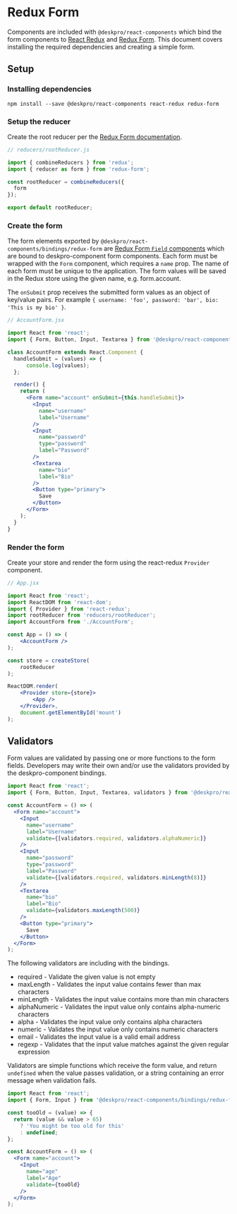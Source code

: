 Redux Form
==========
Components are included with `@deskpro/react-components` which bind the form components to [React Redux](https://github.com/reactjs/react-redux) and [Redux Form](https://github.com/erikras/redux-form/). This document covers installing the required dependencies and creating a simple form.

## Setup

### Installing dependencies

`npm install --save @deskpro/react-components react-redux redux-form`

### Setup the reducer

Create the root reducer per the [Redux Form documentation](https://redux-form.com/7.0.4/docs/gettingstarted.md/#step-1-of-4-form-reducer).

```js
// reducers/rootReducer.js

import { combineReducers } from 'redux';
import { reducer as form } from 'redux-form';

const rootReducer = combineReducers({
  form
});

export default rootReducer;
```

### Create the form

The form elements exported by `@deskpro/react-components/bindings/redux-form` are [Redux Form `Field` components](https://redux-form.com/7.0.4/docs/api/field.md/) which are bound to deskpro-component form components. Each form must be wrapped with the `Form` component, which requires a `name` prop. The name of each form must be unique to the application. The form values will be saved in the Redux store using the given name, e.g. form.account.

The `onSubmit` prop receives the submitted form values as an object of key/value pairs. For example `{ username: 'foo', password: 'bar', bio: 'This is my bio' }`.

```jsx
// AccountForm.jsx

import React from 'react';
import { Form, Button, Input, Textarea } from '@deskpro/react-components/bindings/redux-form';

class AccountForm extends React.Component {
  handleSubmit = (values) => {
      console.log(values);
  };

  render() {
    return (
      <Form name="account" onSubmit={this.handleSubmit}>
        <Input 
          name="username"
          label="Username"
        />
        <Input 
          name="password"
          type="password"
          label="Password"
        />
        <Textarea
          name="bio"
          label="Bio"
        />
        <Button type="primary">
          Save
        </Button>
      </Form>
    );
  }
}
```

### Render the form

Create your store and render the form using the react-redux `Provider` component.

```jsx
// App.jsx

import React from 'react';
import ReactDOM from 'react-dom';
import { Provider } from 'react-redux';
import rootReducer from 'reducers/rootReducer';
import AccountForm from './AccountForm';

const App = () => (
    <AccountForm />
);

const store = createStore(
    rootReducer
);

ReactDOM.render(
    <Provider store={store}>
        <App />
    </Provider>,
    document.getElementById('mount')
);
```


## Validators

Form values are validated by passing one or more functions to the form fields. Developers may write their own and/or use the validators provided by the deskpro-component bindings.

```jsx
import React from 'react';
import { Form, Button, Input, Textarea, validators } from '@deskpro/react-components/bindings/redux-form';

const AccountForm = () => (
  <Form name="account">
    <Input 
      name="username"
      label="Username"
      validate={[validators.required, validators.alphaNumeric]}
    />
    <Input 
      name="password"
      type="password"
      label="Password"
      validate={[validators.required, validators.minLength(8)]}
    />
    <Textarea
      name="bio"
      label="Bio"
      validate={validators.maxLength(500)}
    />
    <Button type="primary">
      Save
    </Button>
  </Form>
);
```

The following validators are including with the bindings.

* required      - Validate the given value is not empty
* maxLength     - Validates the input value contains fewer than max characters
* minLength     - Validates the input value contains more than min characters
* alphaNumeric  - Validates the input value only contains alpha-numeric characters
* alpha         - Validates the input value only contains alpha characters
* numeric       - Validates the input value only contains numeric characters
* email         - Validates the input value is a valid email address
* regexp        - Validates that the input value matches against the given regular expression

Validators are simple functions which receive the form value, and return `undefined` when the value passes validation, or a string containing an error message when validation fails.

```jsx
import React from 'react';
import { Form, Input } from '@deskpro/react-components/bindings/redux-form';

const tooOld = (value) => {
  return (value && value > 65)
    ? 'You might be too old for this'
    : undefined;
};

const AccountForm = () => (
  <Form name="account">
    <Input 
      name="age"
      label="Age"
      validate={tooOld}
    />
  </Form>
);
```
